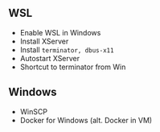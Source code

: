 ## WSL
- Enable WSL in Windows
- Install XServer
- Install ```terminator, dbus-x11```
- Autostart XServer
- Shortcut to terminator from Win

## Windows
- WinSCP
- Docker for Windows (alt. Docker in VM)
